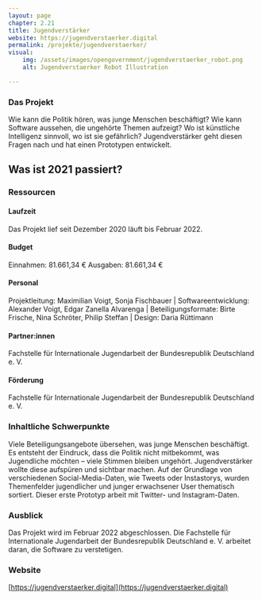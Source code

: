 ```yaml
---
layout: page
chapter: 2.21
title: Jugendverstärker
website: https://jugendverstaerker.digital
permalink: /projekte/jugendverstaerker/
visual:
    img: /assets/images/opengovernment/jugendverstaerker_robot.png
    alt: Jugendverstaerker Robot Illustration

---
```


### Das Projekt

Wie kann die Politik hören, was junge Menschen beschäftigt? Wie kann Software aussehen, die ungehörte Themen aufzeigt? Wo ist künstliche Intelligenz sinnvoll, wo ist sie gefährlich? Jugendverstärker geht diesen Fragen nach und hat einen Prototypen entwickelt. 

## Was ist 2021 passiert?

### Ressourcen

#### Laufzeit
Das Projekt lief seit Dezember 2020 läuft bis Februar 2022.


#### Budget
Einnahmen: 81.661,34 €
Ausgaben: 81.661,34 €


#### Personal
Projektleitung: Maximilian Voigt, Sonja Fischbauer | Softwareentwicklung: Alexander Voigt, Edgar Zanella Alvarenga | Beteiligungsformate: Birte Frische, Nina Schröter, Philip Steffan | Design: Daria Rüttimann

#### Partner:innen
Fachstelle für Internationale Jugendarbeit der Bundesrepublik Deutschland e. V. 

#### Förderung
Fachstelle für Internationale Jugendarbeit der Bundesrepublik Deutschland e. V. 

### Inhaltliche Schwerpunkte

Viele Beteiligungsangebote übersehen, was junge Menschen beschäftigt. Es entsteht der Eindruck, dass die Politik nicht mitbekommt, was Jugendliche möchten – viele Stimmen bleiben ungehört. Jugendverstärker wollte diese aufspüren und sichtbar machen. Auf der Grundlage von verschiedenen Social-Media-Daten, wie Tweets oder Instastorys, wurden Themenfelder jugendlicher und junger erwachsener User thematisch sortiert. Dieser erste Prototyp arbeit mit Twitter- und Instagram-Daten. 

### Ausblick

Das Projekt wird im Februar 2022 abgeschlossen. Die Fachstelle für Internationale Jugendarbeit der Bundesrepublik Deutschland e. V. arbeitet daran, die Software zu verstetigen. 

### Website

[https://jugendverstaerker.digital](https://jugendverstaerker.digital)
